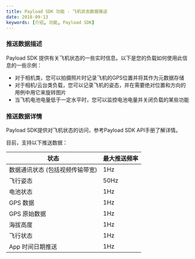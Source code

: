 ```yaml
---
title: Payload SDK 功能 - 飞机状态数据推送
date: 2018-09-13
keywords: [介绍, 功能, Payload SDK]
---
```


### 推送数据描述

Payload SDK 提供有关飞机状态的一些实时信息。以下是您的负载如何使用此信息的一些示例：

- 对于相机类，您可以拍摄照片时记录飞机的GPS位置并将其作为元数据存储
- 对于相机/云台类负载，您可以记录飞机的姿态，并在需要绝对位置和方向的用例中用它来旋转图片
- 当飞机电池电量低于一定水平时，您可以监控电池电量并关闭负载的某些功能


### 推送数据详情
Payload SDK提供对飞机状态的访问，参考Payload SDK API手册了解详情。

目前，支持以下推送数据：

<table id="t01">
  <thead>
    <tr>
      <th>状态</th>
      <th>最大推送频率</th>
    </tr>
  </thead>
  <tbody>
    <tr>
      <td> 数据通讯状态 (包括视频传输带宽)</th>
      <td>1Hz</td>        
    </tr>
    <tr>
      <td>飞行姿态</th>
      <td>50Hz</td>        
    </tr>
    <tr>
      <td>电池状态</th>
      <td>1Hz</td>        
    </tr>
    <tr>
      <td>GPS 数据</th>
      <td>1Hz</td>        
    </tr>
    <tr>
      <td>GPS 原始数据</th>
      <td>1Hz</td>        
    </tr>
    <tr>
      <td>海拔高度</th>
      <td>1Hz</td>        
    </tr>
    <tr>
      <td>飞行状态</th>
      <td>1Hz</td>        
    </tr>
    <tr>
      <td>App 时间日期推送</th>
      <td>1Hz</td>        